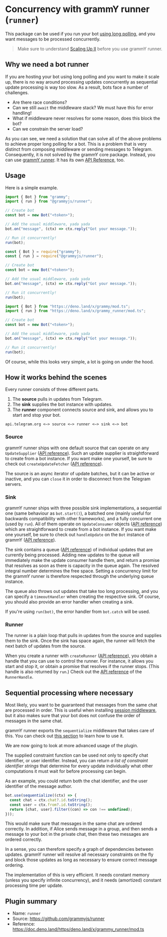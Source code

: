# Concurrency with grammY runner (`runner`)

This package can be used if you run your bot [using long polling](/guide/deployment-types.md#long-polling), and you want messages to be processed concurrently.

> Make sure to understand [Scaling Up II](/advanced/scaling.md#long-polling) before you use grammY runner.

## Why we need a bot runner

If you are hosting your bot using long polling and you want to make it scale up, there is no way around processing updates concurrently as sequential update processing is way too slow.
As a result, bots face a number of challenges.

- Are there race conditions?
- Can we still `await` the middleware stack? We must have this for error handling!
- What if middleware never resolves for some reason, does this block the bot?
- Can we constrain the server load?

As you can see, we need a solution that can solve all of the above problems to achieve proper long polling for a bot.
This is a problem that is very distinct from composing middleware or sending messages to Telegram.
Consequently, it is not solved by the grammY core package.
Instead, you can use [grammY runner](https://github.com/grammyjs/runner).
It has its own [API Reference](https://doc.deno.land/https/deno.land/x/grammy_runner/mod.ts), too.

## Usage

Here is a simple example.

<CodeGroup>
  <CodeGroupItem title="TS" active>

```ts
import { Bot } from "grammy";
import { run } from "@grammyjs/runner";

// Create bot
const bot = new Bot("<token>");

// Add the usual middleware, yada yada
bot.on("message", (ctx) => ctx.reply("Got your message."));

// Run it concurrently!
run(bot);
```

</CodeGroupItem>
 <CodeGroupItem title="JS">

```ts
const { Bot } = require("grammy");
const { run } = require("@grammyjs/runner");

// Create bot
const bot = new Bot("<token>");

// Add the usual middleware, yada yada
bot.on("message", (ctx) => ctx.reply("Got your message."));

// Run it concurrently!
run(bot);
```

</CodeGroupItem>
 <CodeGroupItem title="Deno">

```ts
import { Bot } from "https://deno.land/x/grammy/mod.ts";
import { run } from "https://deno.land/x/grammy_runner/mod.ts";

// Create bot
const bot = new Bot("<token>");

// Add the usual middleware, yada yada
bot.on("message", (ctx) => ctx.reply("Got your message."));

// Run it concurrently!
run(bot);
```

</CodeGroupItem>
</CodeGroup>

Of course, while this looks very simple, a lot is going on under the hood.

## How it works behind the scenes

Every runner consists of three different parts.

1. The **source** pulls in updates from Telegram.
2. The **sink** supplies the bot instance with updates.
3. The **runner** component connects source and sink, and allows you to start and stop your bot.

```asciiart:no-line-numbers
api.telegram.org <—> source <—> runner <—> sink <—> bot
```

### Source

grammY runner ships with one default source that can operate on any `UpdateSupplier` ([API reference](https://doc.deno.land/https/deno.land/x/grammy_runner/mod.ts#UpdateSupplier)).
Such an update supplier is straightforward to create from a bot instance.
If you want make one yourself, be sure to check out `createUpdateFetcher` ([API reference](https://doc.deno.land/https/deno.land/x/grammy_runner/mod.ts#createUpdateFetcher)).

The source is an async iterator of update batches, but it can be active or inactive, and you can `close` it in order to disconnect from the Telegram servers.

### Sink

grammY runner ships with three possible sink implementations, a sequential one (same behaviour as `bot.start()`), a batched one (mainly useful for backwards compatibility with other frameworks), and a fully concurrent one (used by `run`).
All of them operate on `UpdateConsumer` objects ([API reference](https://doc.deno.land/https/deno.land/x/grammy_runner/mod.ts#UpdateConsumer)) which are straightforward to create from a bot instance.
If you want make one yourself, be sure to check out `handleUpdate` on the `Bot` instance of grammY ([API reference](https://doc.deno.land/https/deno.land/x/grammy/mod.ts#Bot)).

The sink contains a queue ([API reference](https://doc.deno.land/https/deno.land/x/grammy_runner/mod.ts#DecayingDeque)) of individual updates that are currently being processed.
Adding new updates to the queue will immediately make the update consumer handle them, and return a promise that resolves as soon as there is capacity in the queue again.
The resolved integral number determines the free space.
Setting a concurrency limit for the grammY runner is therefore respected through the underlying queue instance.

The queue also throws out updates that take too long processing, and you can specify a `timeoutHandler` when creating the respective sink.
Of course, you should also provide an error handler when creating a sink.

If you're using `run(bot)`, the error handler from `bot.catch` will be used.

### Runner

The runner is a plain loop that pulls in updates from the source and supplies them to the sink.
Once the sink has space again, the runner will fetch the next batch of updates from the source.

When you create a runner with `createRunner` ([API reference](https://doc.deno.land/https/deno.land/x/grammy_runner/mod.ts#createRunner)), you obtain a handle that you can use to control the runner.
For instance, it allows you start and stop it, or obtain a promise that resolves if the runner stops.
(This handle is also returned by `run`.)
Check out the [API reference](https://doc.deno.land/https/deno.land/x/grammy_runner/mod.ts#RunnerHandle) of the `RunnerHandle`.

## Sequential processing where necessary

Most likely, you want to be guaranteed that messages from the same chat are processed in order.
This is useful when installing [session middleware](./session.md), but it also makes sure that your bot does not confuse the order of messages in the same chat.

grammY runner exports the `sequentialize` middleware that takes care of this.
You can check out [this section](/advanced/scaling.md#concurrency-is-hard) to learn how to use it.

We are now going to look at more advanced usage of the plugin.

The supplied constraint function can be used not only to specify chat identifier, or user identifier.
Instead, you can return _a list of constraint identifier strings_ that determine for every update individually what other computations it must wait for before processing can begin.

As an example, you could return both the chat identifier, and the user identifier of the message author.

```ts
bot.use(sequentialize((ctx) => {
  const chat = ctx.chat?.id.toString();
  const user = ctx.from?.id.toString();
  return [chat, user].filter((con) => con !== undefined);
}));
```

This would make sure that messages in the same chat are ordered correctly.
In addition, if Alice sends message in a group, and then sends a message to your bot in the private chat, then these two messages are ordered correctly.

In a sense, you can therefore specify a graph of dependencies between updates.
grammY runner will resolve all necessary constraints on the fly and block those updates as long as necessary to ensure correct message ordering.

The implementation of this is very efficient.
It needs constant memory (unless you specify infinite concurrency), and it needs (amortized) constant processing time per update.

## Plugin summary

- Name: `runner`
- Source: <https://github.com/grammyjs/runner>
- Reference: <https://doc.deno.land/https/deno.land/x/grammy_runner/mod.ts>
